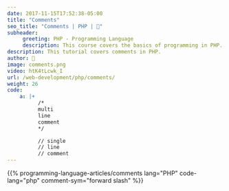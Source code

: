 ```yaml
---
date: 2017-11-15T17:52:38-05:00
title: "Comments"
seo_title: "Comments | PHP | 🦒"
subheader:
     greeting: PHP - Programming Language
     description: This course covers the basics of programming in PHP. Work your way through the videos/articles and I'll teach you everything you need to know to start your programming journey!
description: This tutorial covers comments in PHP.
author: 🦒
image: comments.png
video: htK4tLcwk_I
url: /web-development/php/comments/
weight: 26
code:
    a: |+
          /*
          multi
          line
          comment
          */

          // single
          // line
          // comment
---
```


{{% programming-language-articles/comments lang="PHP" code-lang="php" comment-sym="forward slash" %}}
